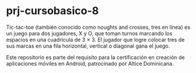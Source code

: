 # prj-cursobasico-8
Tic-tac-toe (también conocido como noughts and crosses, tres en línea) es un juego para dos jugadores, X y O, 
que toman turnos marcando los espacios en una cuadrícula de 3 × 3. 
El jugador que logre colocar tres de sus marcas en una fila horizontal, vertical o diagonal gana el juego.

Este repositorio es parte del requisito para la certificación en creación de aplicaciones móviles en Android, 
patrocinado por Altice Dominicana.
